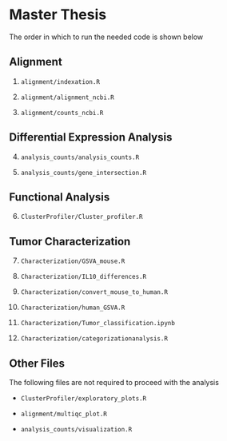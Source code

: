 # Master Thesis

The order in which to run the needed code is shown below

## Alignment

1. `alignment/indexation.R`

2. `alignment/alignment_ncbi.R`

3. `alignment/counts_ncbi.R`

## Differential Expression Analysis

4. `analysis_counts/analysis_counts.R`

5. `analysis_counts/gene_intersection.R`

## Functional Analysis

6. `ClusterProfiler/Cluster_profiler.R`

## Tumor Characterization

7. `Characterization/GSVA_mouse.R`

8. `Characterization/IL10_differences.R`

9. `Characterization/convert_mouse_to_human.R`

10. `Characterization/human_GSVA.R`

11. `Characterization/Tumor_classification.ipynb`

12. `Characterization/categorizationanalysis.R`

## Other Files

The following files are not required to proceed with the analysis

- `ClusterProfiler/exploratory_plots.R`

- `alignment/multiqc_plot.R`

- `analysis_counts/visualization.R`
